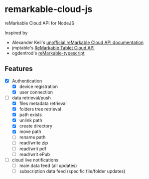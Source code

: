 # remarkable-cloud-js
reMarkable Cloud API for NodeJS

Inspired by
 - Alexander Keil's [unofficial reMarkable Cloud API documentation](https://akeil.de/posts/remarkable-cloud-api/)
 - jmptable's [ReMarkable Tablet Cloud API](https://www.npmjs.com/package/remarkable-tablet-api)
 - ogdentrod's [reMarkable-typescript](https://www.npmjs.com/package/remarkable-typescript)

 ## Features

  * [X] Authentication
    - [X] device registration
    - [X] user connection
  * [ ] data retrieval/push
    - [X] files metadata retrieval
    - [X] folders tree retrieval
    - [X] path exists
    - [X] unlink path
    - [X] create directory
    - [X] move path
    - [ ] rename path
    - [ ] read/write zip
    - [ ] read/writ pdf
    - [ ] read/writ ePub
  * [ ] cloud live notifications
    - [ ] main data feed (all updates)
    - [ ] subscription data feed (specific file/folder updates)